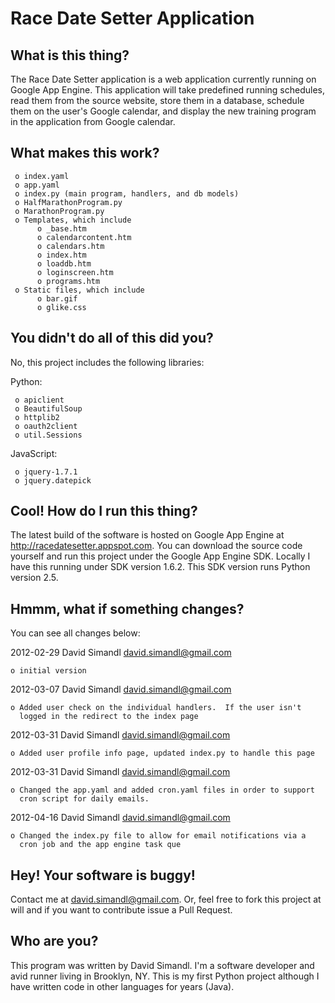# Race Date Setter Application

What is this thing?
-------------------

The Race Date Setter application is a web application currently running on Google App Engine.  This application will take predefined running schedules, read them from the source website, store them in a database, schedule them on the user's Google calendar, and display the new training program in the application from Google calendar.

What makes this work?
---------------------

     o index.yaml
     o app.yaml
     o index.py (main program, handlers, and db models)
     o HalfMarathonProgram.py
     o MarathonProgram.py
     o Templates, which include
          o _base.htm
          o calendarcontent.htm
          o calendars.htm
          o index.htm
          o loaddb.htm
          o loginscreen.htm
          o programs.htm
     o Static files, which include
          o bar.gif
          o glike.css

You didn't do all of this did you?
----------------------------------

No, this project includes the following libraries:

Python:

     o apiclient
     o BeautifulSoup
     o httplib2
     o oauth2client
     o util.Sessions

JavaScript:

     o jquery-1.7.1
     o jquery.datepick

Cool! How do I run this thing?
-------------------------------

The latest build of the software is hosted on Google App Engine at http://racedatesetter.appspot.com.  You can download the source code yourself and run this project under the Google App Engine SDK.  Locally I have this running under SDK version 1.6.2.  This SDK version runs Python version 2.5.

Hmmm, what if something changes?
--------------------------------

You can see all changes below:

2012-02-29 David Simandl david.simandl@gmail.com

    o initial version

2012-03-07 David Simandl david.simandl@gmail.com

    o Added user check on the individual handlers.  If the user isn't
      logged in the redirect to the index page

2012-03-31 David Simandl david.simandl@gmail.com

    o Added user profile info page, updated index.py to handle this page

2012-03-31 David Simandl david.simandl@gmail.com

    o Changed the app.yaml and added cron.yaml files in order to support
      cron script for daily emails.

2012-04-16 David Simandl david.simandl@gmail.com

    o Changed the index.py file to allow for email notifications via a
      cron job and the app engine task que




Hey! Your software is buggy!
---------------------------

Contact me at david.simandl@gmail.com.  Or, feel free to fork this project at will and if you want to contribute issue a Pull Request.

Who are you?
-------------------------

This program was written by David Simandl.  I'm a software developer and avid runner living in Brooklyn, NY.  This is my first Python project although I have written code in other languages for years (Java).
